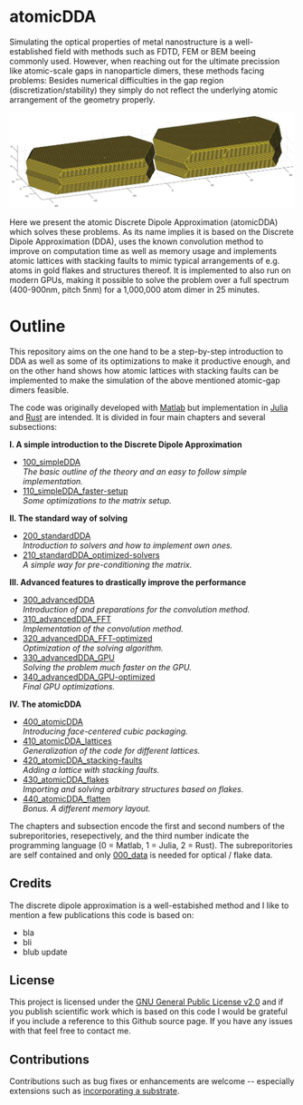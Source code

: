 # atomicDDA

Simulating the optical properties of metal nanostructure is a well-established field with methods such as FDTD, FEM or BEM beeing commonly used. However, when reaching out for the ultimate precission like atomic-scale gaps in nanoparticle dimers, these methods facing problems: Besides numerical difficulties in the gap region (discretization/stability) they simply do not reflect the underlying atomic arrangement of the geometry properly.

![A gold dimer ready to be simulated](/003_media/regrown-dimer_1-000-000-atoms.jpg "A gold dimer ready to be simulated")

Here we present the atomic Discrete Dipole Approximation (atomicDDA) which solves these problems. As its name implies it is based on the Discrete Dipole Approximation (DDA), uses the known convolution method to improve on computation time as well as memory usage and implements atomic lattices with stacking faults to mimic typical arrangements of e.g. atoms in gold flakes and structures thereof. It is implemented to also run on modern GPUs, making it possible to solve the problem over a full spectrum (400-900nm, pitch 5nm) for a 1,000,000 atom dimer in 25 minutes.

# Outline

This repository aims on the one hand to be a step-by-step introduction to DDA as well as some of its optimizations to make it productive enough, and on the other hand shows how atomic lattices with stacking faults can be implemented to make the simulation of the above mentioned atomic-gap dimers feasible.

The code was originally developed with [Matlab](https://www.mathworks.com/products/matlab.html "Link to Matlab product page from MathWorks") but implementation in [Julia](https://julialang.org/ "Link to the Julia programming language homepage") and [Rust](https://www.rust-lang.org/ "Linkt to the Rust programming language homepage") are intended. It is divided in four main chapters and several subsections:

__I. A simple introduction to the Discrete Dipole Approximation__
  * [100_simpleDDA](100_simpleDDA/)  
    _The basic outline of the theory and an easy to follow simple implementation._
  * [110_simpleDDA_faster-setup](110_simpleDDA_faster-setup)  
    _Some optimizations to the matrix setup._
    
__II. The standard way of solving__
  * [200_standardDDA]()    
    _Introduction to solvers and how to implement own ones._
  * [210_standardDDA_optimized-solvers]()    
    _A simple way for pre-conditioning the matrix._

__III. Advanced features to drastically improve the performance__
  * [300_advancedDDA]()  
    _Introduction of and preparations for the convolution method._    
  * [310_advancedDDA_FFT]()  
    _Implementation of the convolution method._
  * [320_advancedDDA_FFT-optimized]()  
    _Optimization of the solving algorithm._
  * [330_advancedDDA_GPU]()  
    _Solving the problem much faster on the GPU._
  * [340_advancedDDA_GPU-optimized]()  
    _Final GPU optimizations._

__IV. The atomicDDA__
  * [400_atomicDDA]()  
    _Introducing face-centered cubic packaging._    
  * [410_atomicDDA_lattices]()  
    _Generalization of the code for different lattices._
  * [420_atomicDDA_stacking-faults]()  
    _Adding a lattice with stacking faults._
  * [430_atomicDDA_flakes]()  
    _Importing and solving arbitrary structures based on flakes._
  * [440_atomicDDA_flatten]()  
    _Bonus. A different memory layout._

The chapters and subsection encode the first and second numbers of the subreporitories, resepectively, and the third number indicate the programming language (0 = Matlab, 1 = Julia, 2 = Rust). The subreporitories are self contained and only [000_data]() is needed for optical / flake data.


## Credits
The discrete dipole approximation is a well-estabished method and I like to mention a few publications this code is based on:
* bla
* bli
* blub update


## License
This project is licensed under the [GNU General Public License v2.0](LICENSE "Link to the GPL") and if you publish scientific work which is based on this code I would be grateful if you include a reference to this Github source page. If you have any issues with that feel free to contact me.


## Contributions
Contributions such as bug fixes or enhancements are welcome -- especially extensions such as [incorporating a substrate]().
